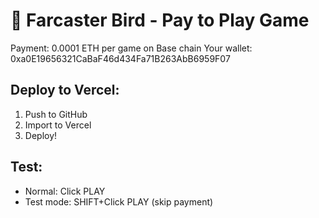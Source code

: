 # 🚀 Farcaster Bird - Pay to Play Game

Payment: 0.0001 ETH per game on Base chain
Your wallet: 0xa0E19656321CaBaF46d434Fa71B263AbB6959F07

## Deploy to Vercel:
1. Push to GitHub
2. Import to Vercel
3. Deploy!

## Test:
- Normal: Click PLAY
- Test mode: SHIFT+Click PLAY (skip payment)
